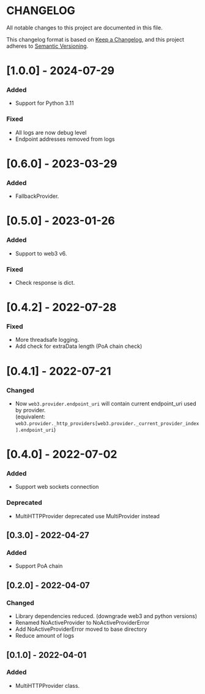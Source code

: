 # CHANGELOG

All notable changes to this project are documented in this file.

This changelog format is based on [Keep a Changelog](https://keepachangelog.com/en/1.0.0/),
and this project adheres to [Semantic Versioning](https://semver.org/spec/v2.0.0.html).

# [1.0.0] - 2024-07-29
### Added
- Support for Python 3.11

### Fixed
- All logs are now debug level
- Endpoint addresses removed from logs

# [0.6.0] - 2023-03-29
### Added
- FallbackProvider.

# [0.5.0] - 2023-01-26
### Added
- Support to web3 v6.

### Fixed
- Check response is dict.


# [0.4.2] - 2022-07-28
### Fixed
- More threadsafe logging.
- Add check for extraData length (PoA chain check)

# [0.4.1] - 2022-07-21
### Changed
- Now `web3.provider.endpoint_uri` will contain current endpoint_uri used by provider.  
  (equivalent: `web3.provider._http_providers[web3.provider._current_provider_index].endpoint_uri`)

# [0.4.0] - 2022-07-02
### Added
- Support web sockets connection

### Deprecated
- MultiHTTPProvider deprecated use MultiProvider instead

## [0.3.0] - 2022-04-27
### Added
- Support PoA chain

## [0.2.0] - 2022-04-07
### Changed
- Library dependencies reduced. (downgrade web3 and python versions)
- Renamed NoActiveProvider to NoActiveProviderError
- Add NoActiveProviderError moved to base directory
- Reduce amount of logs

## [0.1.0] - 2022-04-01
### Added
- MultiHTTPProvider class.
